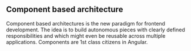 ## Component based architecture
Component based architectures is the new paradigm for frontend development. The idea is to build autonomous pieces with clearly defined responsibilities and which might even be reusable across multiple applications. Components are 1st class citizens in Angular. 
